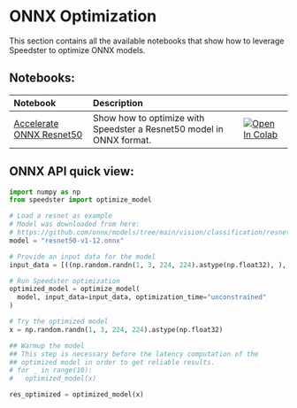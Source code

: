 # **ONNX Optimization**

This section contains all the available notebooks that show how to leverage Speedster to optimize ONNX models.

## Notebooks:
| Notebook                                                                                                                                           | Description                                                          |                                                                                                                                                                                                                            |
|:---------------------------------------------------------------------------------------------------------------------------------------------------|:---------------------------------------------------------------------|:---------------------------------------------------------------------------------------------------------------------------------------------------------------------------------------------------------------------------|
| [Accelerate ONNX Resnet50](https://github.com/nebuly-ai/nebullvm/blob/main/notebooks/speedster/onnx/Accelerate_ONNX_ResNet50_with_Speedster.ipynb) | Show how to optimize with Speedster a Resnet50 model in ONNX format. | [![Open In Colab](https://colab.research.google.com/assets/colab-badge.svg)](https://colab.research.google.com/github/nebuly-ai/nebullvm/blob/main/notebooks/speedster/onnx/Accelerate_ONNX_ResNet50_with_Speedster.ipynb) |


## ONNX API quick view:

```python
import numpy as np
from speedster import optimize_model

# Load a resnet as example
# Model was downloaded from here: 
# https://github.com/onnx/models/tree/main/vision/classification/resnet
model = "resnet50-v1-12.onnx"

# Provide an input data for the model    
input_data = [((np.random.randn(1, 3, 224, 224).astype(np.float32), ), np.array([0]))]

# Run Speedster optimization
optimized_model = optimize_model(
  model, input_data=input_data, optimization_time="unconstrained"
)

# Try the optimized model
x = np.random.randn(1, 3, 224, 224).astype(np.float32)

## Warmup the model
## This step is necessary before the latency computation of the 
## optimized model in order to get reliable results.
# for _ in range(10):
#   optimized_model(x)

res_optimized = optimized_model(x)
```
